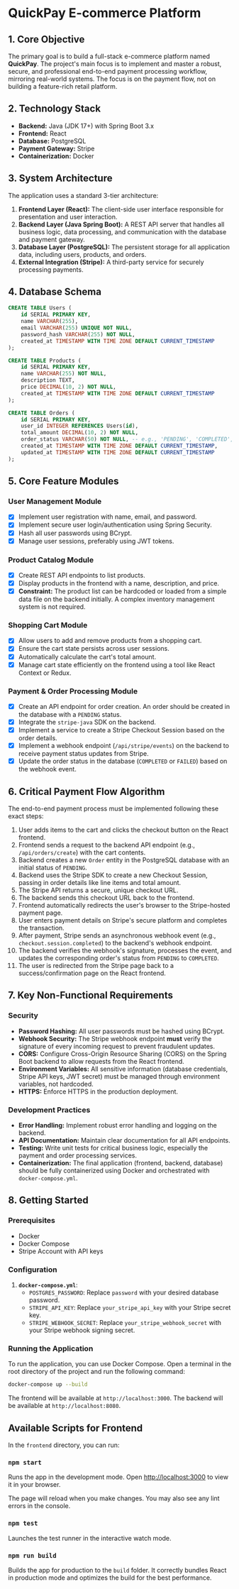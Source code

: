 # **QuickPay E-commerce Platform**

## **1. Core Objective**

The primary goal is to build a full-stack e-commerce platform named **QuickPay**. The project's main focus is to implement and master a robust, secure, and professional end-to-end payment processing workflow, mirroring real-world systems. The focus is on the payment flow, not on building a feature-rich retail platform.

## **2. Technology Stack**

  - **Backend:** Java (JDK 17+) with Spring Boot 3.x
  - **Frontend:** React
  - **Database:** PostgreSQL
  - **Payment Gateway:** Stripe
  - **Containerization:** Docker

## **3. System Architecture**

The application uses a standard 3-tier architecture:

1.  **Frontend Layer (React):** The client-side user interface responsible for presentation and user interaction.
2.  **Backend Layer (Java Spring Boot):** A REST API server that handles all business logic, data processing, and communication with the database and payment gateway.
3.  **Database Layer (PostgreSQL):** The persistent storage for all application data, including users, products, and orders.
4.  **External Integration (Stripe):** A third-party service for securely processing payments.

## **4. Database Schema**

```sql
CREATE TABLE Users (
    id SERIAL PRIMARY KEY,
    name VARCHAR(255),
    email VARCHAR(255) UNIQUE NOT NULL,
    password_hash VARCHAR(255) NOT NULL,
    created_at TIMESTAMP WITH TIME ZONE DEFAULT CURRENT_TIMESTAMP
);

CREATE TABLE Products (
    id SERIAL PRIMARY KEY,
    name VARCHAR(255) NOT NULL,
    description TEXT,
    price DECIMAL(10, 2) NOT NULL,
    created_at TIMESTAMP WITH TIME ZONE DEFAULT CURRENT_TIMESTAMP
);

CREATE TABLE Orders (
    id SERIAL PRIMARY KEY,
    user_id INTEGER REFERENCES Users(id),
    total_amount DECIMAL(10, 2) NOT NULL,
    order_status VARCHAR(50) NOT NULL, -- e.g., 'PENDING', 'COMPLETED', 'FAILED'
    created_at TIMESTAMP WITH TIME ZONE DEFAULT CURRENT_TIMESTAMP,
    updated_at TIMESTAMP WITH TIME ZONE DEFAULT CURRENT_TIMESTAMP
);
```

## **5. Core Feature Modules**

### **User Management Module**

  - [x] Implement user registration with name, email, and password.
  - [x] Implement secure user login/authentication using Spring Security.
  - [x] Hash all user passwords using BCrypt.
  - [x] Manage user sessions, preferably using JWT tokens.

### **Product Catalog Module**

  - [x] Create REST API endpoints to list products.
  - [x] Display products in the frontend with a name, description, and price.
  - [x] **Constraint:** The product list can be hardcoded or loaded from a simple data file on the backend initially. A complex inventory management system is not required.

### **Shopping Cart Module**

  - [x] Allow users to add and remove products from a shopping cart.
  - [x] Ensure the cart state persists across user sessions.
  - [x] Automatically calculate the cart's total amount.
  - [x] Manage cart state efficiently on the frontend using a tool like React Context or Redux.

### **Payment & Order Processing Module**

  - [x] Create an API endpoint for order creation. An order should be created in the database with a `PENDING` status.
  - [x] Integrate the `stripe-java` SDK on the backend.
  - [x] Implement a service to create a Stripe Checkout Session based on the order details.
  - [x] Implement a webhook endpoint (`/api/stripe/events`) on the backend to receive payment status updates from Stripe.
  - [x] Update the order status in the database (`COMPLETED` or `FAILED`) based on the webhook event.

## **6. Critical Payment Flow Algorithm**

The end-to-end payment process must be implemented following these exact steps:

1.  User adds items to the cart and clicks the checkout button on the React frontend.
2.  Frontend sends a request to the backend API endpoint (e.g., `/api/orders/create`) with the cart contents.
3.  Backend creates a new `Order` entity in the PostgreSQL database with an initial status of `PENDING`.
4.  Backend uses the Stripe SDK to create a new Checkout Session, passing in order details like line items and total amount.
5.  The Stripe API returns a secure, unique checkout URL.
6.  The backend sends this checkout URL back to the frontend.
7.  Frontend automatically redirects the user's browser to the Stripe-hosted payment page.
8.  User enters payment details on Stripe's secure platform and completes the transaction.
9.  After payment, Stripe sends an asynchronous webhook event (e.g., `checkout.session.completed`) to the backend's webhook endpoint.
10. The backend verifies the webhook's signature, processes the event, and updates the corresponding order's status from `PENDING` to `COMPLETED`.
11. The user is redirected from the Stripe page back to a success/confirmation page on the React frontend.

## **7. Key Non-Functional Requirements**

### **Security**

  - **Password Hashing:** All user passwords must be hashed using BCrypt.
  - **Webhook Security:** The Stripe webhook endpoint **must** verify the signature of every incoming request to prevent fraudulent updates.
  - **CORS:** Configure Cross-Origin Resource Sharing (CORS) on the Spring Boot backend to allow requests from the React frontend.
  - **Environment Variables:** All sensitive information (database credentials, Stripe API keys, JWT secret) must be managed through environment variables, not hardcoded.
  - **HTTPS:** Enforce HTTPS in the production deployment.

### **Development Practices**

  - **Error Handling:** Implement robust error handling and logging on the backend.
  - **API Documentation:** Maintain clear documentation for all API endpoints.
  - **Testing:** Write unit tests for critical business logic, especially the payment and order processing services.
  - **Containerization:** The final application (frontend, backend, database) should be fully containerized using Docker and orchestrated with `docker-compose.yml`.

## **8. Getting Started**

### **Prerequisites**

- Docker
- Docker Compose
- Stripe Account with API keys

### **Configuration**

1.  **`docker-compose.yml`**:
    - `POSTGRES_PASSWORD`: Replace `password` with your desired database password.
    - `STRIPE_API_KEY`: Replace `your_stripe_api_key` with your Stripe secret key.
    - `STRIPE_WEBHOOK_SECRET`: Replace `your_stripe_webhook_secret` with your Stripe webhook signing secret.

### **Running the Application**

To run the application, you can use Docker Compose. Open a terminal in the root directory of the project and run the following command:

```bash
docker-compose up --build
```

The frontend will be available at `http://localhost:3000`.
The backend will be available at `http://localhost:8080`.

## **Available Scripts for Frontend**

In the `frontend` directory, you can run:

### `npm start`

Runs the app in the development mode.
Open [http://localhost:3000](http://localhost:3000) to view it in your browser.

The page will reload when you make changes.
You may also see any lint errors in the console.

### `npm test`

Launches the test runner in the interactive watch mode.

### `npm run build`

Builds the app for production to the `build` folder.
It correctly bundles React in production mode and optimizes the build for the best performance.
